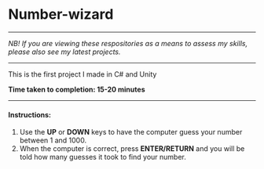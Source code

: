 # Number-wizard

_________________________

*NB! If you are viewing these respositories as a means to assess my skills, please also see my latest projects.*
_________________________

This is the first project I made in C# and Unity

**Time taken to completion: 15-20 minutes**
__________________________________________

#### Instructions:

1. Use the **UP** or **DOWN** keys to have the computer guess your number between 1 and 1000.
2. When the computer is correct, press **ENTER/RETURN** and you will be told how many guesses it took to find your number.
